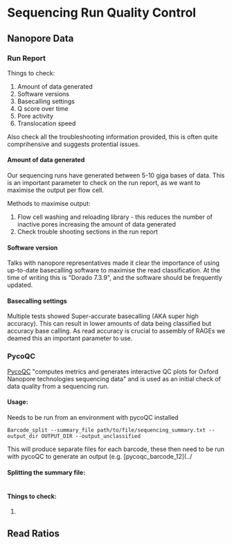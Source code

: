 # Sequencing Run Quality Control

## Nanopore Data

### Run Report

Things to check:
1. Amount of data generated
2. Software versions
3. Basecalling settings
4. Q score over time
5. Pore activity
6. Translocation speed

Also check all the troubleshooting information provided, this is often quite comprihensive and suggests protential issues.

#### Amount of data generated
Our sequencing runs have generated between 5-10 giga bases of data. This is an important parameter to check on the run report, as we want to maximise the output per flow cell. 

Methods to maximise output:
1. Flow cell washing and reloading library - this reduces the number of inactive pores increasing the amount of data generated
2. Check trouble shooting sections in the run report


#### Software version
Talks with nanopore representatives made it clear the importance of using up-to-date basecalling software to maximise the read classification. At the time of writing this is "Dorado 7.3.9", and the software should be frequently updated.
#### Basecalling settings
Multiple tests showed Super-accurate basecalling (AKA super high accuracy). This can result in lower amounts of data being classified but accuracy base calling. As read accuracy is crucial to assembly of RAGEs we deamed this an important parameter to use.

### PycoQC
[PycoQC]([https://pages.github.com/](https://github.com/a-slide/pycoQC)) "computes metrics and generates interactive QC plots for Oxford Nanopore technologies sequencing data" and is used as an initial check of data quality from a sequencing run.

#### Usage:
Needs to be run from an environment with pycoQC installed
```
Barcode_split --summary_file path/to/file/sequencing_summary.txt --output_dir OUTPUT_DIR --output_unclassified
```
This will produce separate files for each barcode, these then need to be run with pycoQC to generate an output (e.g. [pycoqc_barcode_12](../ 

#### Splitting the summary file:
```
```


#### Things to check:
1. 

## Read Ratios

